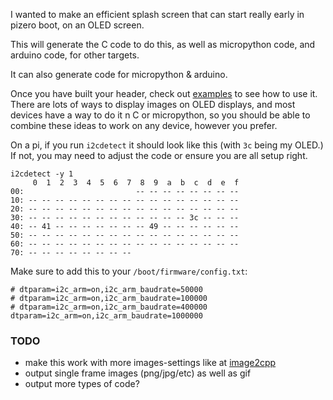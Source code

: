 I wanted to make an efficient splash screen that can start really early in pizero boot, on an OLED screen.

This will generate the C code to do this, as well as micropython code, and arduino code, for other targets.

It can also generate code for micropython & arduino.

Once you have built your header, check out [examples](examples) to see how to use it. There are lots of ways to display images on OLED displays, and most devices have a way to do it n C or micropython, so you should be able to combine these ideas to work on any device, however you prefer.

On a pi, if you run `i2cdetect` it should look like this (with `3c` being my OLED.) If not, you may need to adjust the code or ensure you are all setup right.

```
i2cdetect -y 1
     0  1  2  3  4  5  6  7  8  9  a  b  c  d  e  f
00:                         -- -- -- -- -- -- -- --
10: -- -- -- -- -- -- -- -- -- -- -- -- -- -- -- --
20: -- -- -- -- -- -- -- -- -- -- -- -- -- -- -- --
30: -- -- -- -- -- -- -- -- -- -- -- -- 3c -- -- --
40: -- 41 -- -- -- -- -- -- -- 49 -- -- -- -- -- --
50: -- -- -- -- -- -- -- -- -- -- -- -- -- -- -- --
60: -- -- -- -- -- -- -- -- -- -- -- -- -- -- -- --
70: -- -- -- -- -- -- -- --
```

Make sure to add this to your `/boot/firmware/config.txt`:

```
# dtparam=i2c_arm=on,i2c_arm_baudrate=50000
# dtparam=i2c_arm=on,i2c_arm_baudrate=100000
# dtparam=i2c_arm=on,i2c_arm_baudrate=400000
dtparam=i2c_arm=on,i2c_arm_baudrate=1000000
```

### TODO

- make this work with more images-settings like at [image2cpp](https://javl.github.io/image2cpp/)
- output single frame images (png/jpg/etc) as well as gif
- output more types of code?
